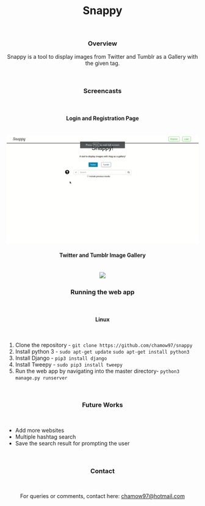 <body style="text-align: center;">
	<h1>Snappy</h1>
	<br>
	<h3>Overview</h3>
	<p>Snappy is a tool to display images from Twitter and Tumblr as a Gallery with the given tag.</p>
	<br>
	<h3>Screencasts</h3>
	<br>
	<h4>Login and Registration Page</h4>
	<br>
	<img src="screencasts/login_register.gif">
	<br>
	<h4>Twitter and Tumblr Image Gallery</h4>
	<br>
	<img src="screencasts/feed.gif">
	<br>
	<h3>Running the web app</h4>
	<br>
	<h4>Linux</h4>
	<br>
	<ol style="text-align: left;">
		<li>Clone the repository - <code>git clone https://github.com/chamow97/snappy</code></li>
		<li>Install python 3 - <code>sudo apt-get update</code> <code>sudo apt-get install python3</code></li>
		<li>Install Django - <code>pip3 install django</code></li>
		<li>Install Tweepy - <code>sudo pip3 install tweepy</code></li>
		<li>Run the web app by navigating into the master directory- <code>python3 manage.py runserver</code></li>
	</ol>
	<br>
	<h3>Future Works</h3>
	<br>
	<ul style="text-align: left;">
		<li>Add more websites</li>
		<li>Multiple hashtag search</li>
		<li>Save the search result for prompting the user</li>
	</ul>
	<br>
	<h3>Contact</h3>
	<br>
	<p>For queries or comments, contact here: <a href="mailto:chamow97@hotmail.com">chamow97@hotmail.com</a></p>
</body>